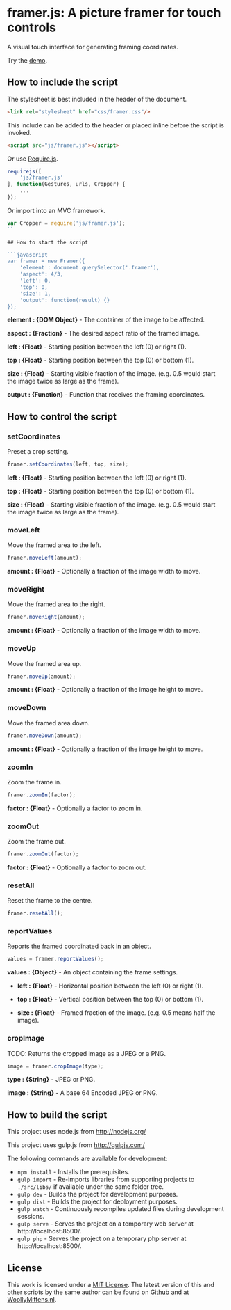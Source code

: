 # framer.js: A picture framer for touch controls

A visual touch interface for generating framing coordinates.

Try the <a href="http://www.woollymittens.nl/default.php?url=useful-framer">demo</a>.

## How to include the script

The stylesheet is best included in the header of the document.

```html
<link rel="stylesheet" href="css/framer.css"/>
```

This include can be added to the header or placed inline before the script is invoked.

```html
<script src="js/framer.js"></script>
```

Or use [Require.js](https://requirejs.org/).

```js
requirejs([
	'js/framer.js'
], function(Gestures, urls, Cropper) {
	...
});
```

Or import into an MVC framework.

```js
var Cropper = require('js/framer.js');
``

## How to start the script

```javascript
var framer = new Framer({
	'element': document.querySelector('.framer'),
	'aspect': 4/3,
	'left': 0,
	'top': 0,
	'size': 1,
	'output': function(result) {}
});
```

**element : {DOM Object}** - The container of the image to be affected.

**aspect : {Fraction}** - The desired aspect ratio of the framed image.

**left : {Float}** - Starting position between the left (0) or right (1).

**top : {Float}** - Starting position between the top (0) or bottom (1).

**size : {Float}** - Starting visible fraction of the image. (e.g. 0.5 would start the image twice as large as the frame).

**output : {Function}** - Function that receives the framing coordinates.

## How to control the script



### setCoordinates

Preset a crop setting.

```javascript
framer.setCoordinates(left, top, size);
```
**left : {Float}** - Starting position between the left (0) or right (1).

**top : {Float}** - Starting position between the top (0) or bottom (1).

**size : {Float}** - Starting visible fraction of the image. (e.g. 0.5 would start the image twice as large as the frame).

### moveLeft

Move the framed area to the left.

```javascript
framer.moveLeft(amount);
```
**amount : {Float}** - Optionally a fraction of the image width to move.

### moveRight

Move the framed area to the right.

```javascript
framer.moveRight(amount);
```
**amount : {Float}** - Optionally a fraction of the image width to move.

### moveUp

Move the framed area up.

```javascript
framer.moveUp(amount);
```
**amount : {Float}** - Optionally a fraction of the image height to move.

### moveDown

Move the framed area down.

```javascript
framer.moveDown(amount);
```
**amount : {Float}** - Optionally a fraction of the image height to move.

### zoomIn

Zoom the frame in.

```javascript
framer.zoomIn(factor);
```
**factor : {Float}** - Optionally a factor to zoom in.

### zoomOut

Zoom the frame out.

```javascript
framer.zoomOut(factor);
```
**factor : {Float}** - Optionally a factor to zoom out.

### resetAll

Reset the frame to the centre.

```javascript
framer.resetAll();
```

### reportValues

Reports the framed coordinated back in an object.

```javascript
values = framer.reportValues();
```

**values : {Object}** - An object containing the frame settings.

- **left : {Float}** - Horizontal position between the left (0) or right (1).

- **top : {Float}** - Vertical position between the top (0) or bottom (1).

- **size : {Float}** - Framed fraction of the image. (e.g. 0.5 means half the image).

### cropImage

TODO: Returns the cropped image as a JPEG or a PNG.

```javascript
image = framer.cropImage(type);
```

**type : {String}** - JPEG or PNG.

**image : {String}** - A base 64 Encoded JPEG or PNG.

## How to build the script

This project uses node.js from http://nodejs.org/

This project uses gulp.js from http://gulpjs.com/

The following commands are available for development:
+ `npm install` - Installs the prerequisites.
+ `gulp import` - Re-imports libraries from supporting projects to `./src/libs/` if available under the same folder tree.
+ `gulp dev` - Builds the project for development purposes.
+ `gulp dist` - Builds the project for deployment purposes.
+ `gulp watch` - Continuously recompiles updated files during development sessions.
+ `gulp serve` - Serves the project on a temporary web server at http://localhost:8500/.
+ `gulp php` - Serves the project on a temporary php server at http://localhost:8500/.

## License

This work is licensed under a [MIT License](https://opensource.org/licenses/MIT). The latest version of this and other scripts by the same author can be found on [Github](https://github.com/WoollyMittens) and at [WoollyMittens.nl](https://www.woollymittens.nl/).
